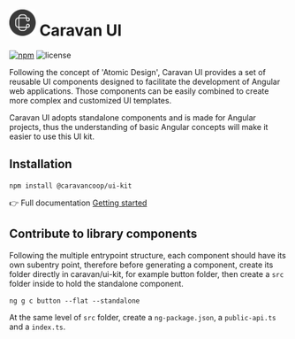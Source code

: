 # <img src="projects/demo/src/assets/caravan-logo-black.png" alt="caravan logo" width="48px"> Caravan UI

[![npm](https://badgen.net/npm/v/@caravancoop/ui-kit)](https://www.npmjs.com/package/@caravancoop/ui-kit)
![license](https://badgen.net/static/license/MIT/green)

Following the concept of 'Atomic Design', Caravan UI provides a set of reusable UI components designed to facilitate the development of Angular web applications. Those components can be easily combined to create more complex and customized UI templates.

Caravan UI adopts standalone components and is made for Angular projects, thus the understanding of basic Angular concepts will make it easier to use this UI kit.
## Installation
```
npm install @caravancoop/ui-kit
```
👉 Full documentation [Getting started](https://caravancoop.github.io/caravan-ui-docs/getting-started)

## Contribute to library components
Following the multiple entrypoint structure, each component should have its own subentry point, therefore before generating a component, create its folder directly in caravan/ui-kit, for example button folder, then create a `src` folder inside to hold the standalone component.
```
ng g c button --flat --standalone
```
At the same level of `src` folder, create a `ng-package.json`, a `public-api.ts` and a `index.ts`.





